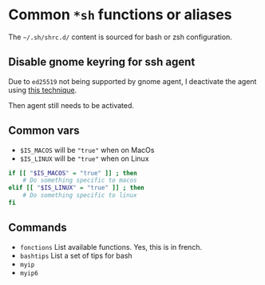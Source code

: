 Common `*sh` functions or aliases
=================================

The `~/.sh/shrc.d/` content is sourced for bash or zsh configuration.

## Disable gnome keyring for ssh agent

Due to `ed25519` not being supported by gnome agent, I deactivate the agent
using [this technique](http://askubuntu.com/a/594147).

Then agent still needs to be activated.

## Common vars

- `$IS_MACOS` will be `"true"` when on MacOs
- `$IS_LINUX` will be `"true"` when on Linux

``` sh
if [[ "$IS_MACOS" = "true" ]] ; then
    # Do something specific to macos
elif [[ "$IS_LINUX" = "true" ]] ; then
    # Do something specific to linux
fi
```

## Commands

* `fonctions` List available functions. Yes, this is in french.
* `bashtips` List a set of tips for bash
* `myip`
* `myip6`
